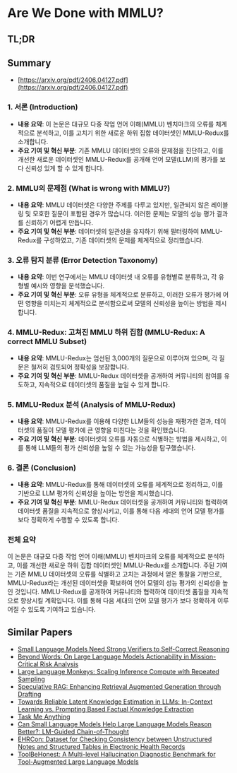 # Are We Done with MMLU?
## TL;DR
## Summary
- [https://arxiv.org/pdf/2406.04127.pdf](https://arxiv.org/pdf/2406.04127.pdf)

### 1. 서론 (Introduction)
- **내용 요약**: 이 논문은 대규모 다중 작업 언어 이해(MMLU) 벤치마크의 오류를 체계적으로 분석하고, 이를 고치기 위한 새로운 하위 집합 데이터셋인 MMLU-Redux를 소개합니다.
- **주요 기여 및 혁신 부분**: 기존 MMLU 데이터셋의 오류와 문제점을 진단하고, 이를 개선한 새로운 데이터셋인 MMLU-Redux를 공개해 언어 모델(LLM)의 평가를 보다 신뢰성 있게 할 수 있게 합니다.

### 2. MMLU의 문제점 (What is wrong with MMLU?)
- **내용 요약**: MMLU 데이터셋은 다양한 주제를 다루고 있지만, 일관되지 않은 레이블링 및 모호한 질문이 포함된 경우가 많습니다. 이러한 문제는 모델의 성능 평가 결과를 신뢰하기 어렵게 만듭니다.
- **주요 기여 및 혁신 부분**: 데이터셋의 일관성을 유지하기 위해 필터링하여 MMLU-Redux를 구성하였고, 기존 데이터셋의 문제를 체계적으로 정리했습니다.

### 3. 오류 탐지 분류 (Error Detection Taxonomy)
- **내용 요약**: 이번 연구에서는 MMLU 데이터셋 내 오류를 유형별로 분류하고, 각 유형별 예시와 영향을 분석했습니다.
- **주요 기여 및 혁신 부분**: 오류 유형을 체계적으로 분류하고, 이러한 오류가 평가에 어떤 영향을 미치는지 체계적으로 분석함으로써 모델의 신뢰성을 높이는 방법을 제시합니다.

### 4. MMLU-Redux: 고쳐진 MMLU 하위 집합 (MMLU-Redux: A correct MMLU Subset)
- **내용 요약**: MMLU-Redux는 엄선된 3,000개의 질문으로 이루어져 있으며, 각 질문은 철저히 검토되어 정확성을 보장합니다.
- **주요 기여 및 혁신 부분**: MMLU-Redux 데이터셋을 공개하여 커뮤니티의 참여를 유도하고, 지속적으로 데이터셋의 품질을 높일 수 있게 합니다.

### 5. MMLU-Redux 분석 (Analysis of MMLU-Redux)
- **내용 요약**: MMLU-Redux를 이용해 다양한 LLM들의 성능을 재평가한 결과, 데이터셋의 품질이 모델 평가에 큰 영향을 미친다는 것을 확인했습니다.
- **주요 기여 및 혁신 부분**: 데이터셋의 오류를 자동으로 식별하는 방법을 제시하고, 이를 통해 LLM들의 평가 신뢰성을 높일 수 있는 가능성을 탐구했습니다.

### 6. 결론 (Conclusion)
- **내용 요약**: MMLU-Redux를 통해 데이터셋의 오류를 체계적으로 정리하고, 이를 기반으로 LLM 평가의 신뢰성을 높이는 방안을 제시했습니다.
- **주요 기여 및 혁신 부분**: MMLU-Redux 데이터셋을 공개하여 커뮤니티와 협력하여 데이터셋 품질을 지속적으로 향상시키고, 이를 통해 다음 세대의 언어 모델 평가를 보다 정확하게 수행할 수 있도록 합니다.

### 전체 요약
이 논문은 대규모 다중 작업 언어 이해(MMLU) 벤치마크의 오류를 체계적으로 분석하고, 이를 개선한 새로운 하위 집합 데이터셋인 MMLU-Redux를 소개합니다. 주된 기여는 기존 MMLU 데이터셋의 오류를 식별하고 고치는 과정에서 얻은 통찰을 기반으로, MMLU-Redux라는 개선된 데이터셋을 확보하여 언어 모델의 성능 평가의 신뢰성을 높인 것입니다. MMLU-Redux를 공개하여 커뮤니티와 협력하여 데이터셋 품질을 지속적으로 향상시킬 계획입니다. 이를 통해 다음 세대의 언어 모델 평가가 보다 정확하게 이루어질 수 있도록 기여하고 있습니다.

## Similar Papers
- [Small Language Models Need Strong Verifiers to Self-Correct Reasoning](2404.17140.md)
- [Beyond Words: On Large Language Models Actionability in Mission-Critical Risk Analysis](2406.10273.md)
- [Large Language Monkeys: Scaling Inference Compute with Repeated Sampling](2407.21787.md)
- [Speculative RAG: Enhancing Retrieval Augmented Generation through Drafting](2407.08223.md)
- [Towards Reliable Latent Knowledge Estimation in LLMs: In-Context Learning vs. Prompting Based Factual Knowledge Extraction](2404.12957.md)
- [Task Me Anything](2406.11775.md)
- [Can Small Language Models Help Large Language Models Reason Better?: LM-Guided Chain-of-Thought](2404.03414.md)
- [EHRCon: Dataset for Checking Consistency between Unstructured Notes and Structured Tables in Electronic Health Records](2406.16341.md)
- [ToolBeHonest: A Multi-level Hallucination Diagnostic Benchmark for Tool-Augmented Large Language Models](2406.20015.md)

